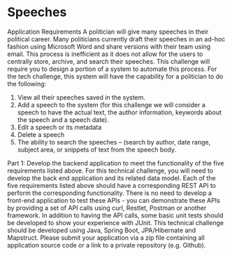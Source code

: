 # Speeches

Application Requirements
A politician will give many speeches in their political career. Many politicians currently draft their speeches in an ad-hoc fashion using Microsoft Word and share versions with their team using email. This process is inefficient as it does not allow for the users to centrally store, archive, and search their speeches.  This challenge will require you to design a portion of a system to automate this process. 
For the tech challenge, this system will have the capability for a politician to do the following:  
1.	View all their speeches saved in the system.  
2.	Add a speech to the system (for this challenge we will consider a speech to have the actual text, the author information, keywords about the speech and a speech date). 
3.	Edit a speech or its metadata
4.	Delete a speech
5.	The ability to search the speeches – (search by author, date range, subject area, or snippets of text from the speech body.

Part 1: Develop the backend application to meet the functionality of the five requirements listed above. 
For this technical challenge, you will need to develop the back end application and its related data model. Each of the five requirements listed above should have a corresponding REST API to perform the corresponding functionality. There is no need to develop a front-end application to test these APIs - you can demonstrate these APIs by providing a set of API calls using curl, Restlet, Postman or another framework.  In addition to having the API calls, some basic unit tests should be developed to show your experience with JUnit.
This technical challenge should be developed using Java, Spring Boot, JPA/Hibernate and Mapstruct. 
Please submit your application via a zip file containing all application source code or a link to a private repository (e.g. Github).
